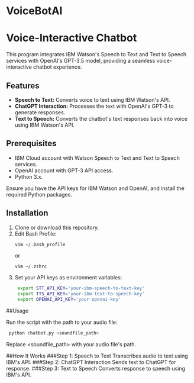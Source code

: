 # VoiceBotAI

# Voice-Interactive Chatbot

This program integrates IBM Watson's Speech to Text and Text to Speech services with OpenAI's GPT-3.5 model, providing a seamless voice-interactive chatbot experience.

## Features

- **Speech to Text:** Converts voice to text using IBM Watson's API.
- **ChatGPT Interaction:** Processes the text with OpenAI's GPT-3 to generate responses.
- **Text to Speech:** Converts the chatbot's text responses back into voice using IBM Watson's API.

## Prerequisites

- IBM Cloud account with Watson Speech to Text and Text to Speech services.
- OpenAI account with GPT-3 API access.
- Python 3.x.

Ensure you have the API keys for IBM Watson and OpenAI, and install the required Python packages.

## Installation

1. Clone or download this repository.
2. Edit Bash Profile:
   ```bash
   vim ~/.bash_profile
   ```
    or
   ```
   vim ~/.zshrc 
   ```
3. Set your API keys as environment variables:
   ```bash
    export STT_API_KEY='your-ibm-speech-to-text-key'
    export TTS_API_KEY='your-ibm-text-to-speech-key'
    export OPENAI_API_KEY='your-openai-key'
   ```
##Usage

Run the script with the path to your audio file:

   ```bash
    python chatbot.py <soundfile_path>
   ```
Replace <soundfile_path> with your audio file's path.


##How It Works
###Step 1: Speech to Text
Transcribes audio to text using IBM's API.
###Step 2: ChatGPT Interaction
Sends text to ChatGPT for response.
###Step 3: Text to Speech
Converts response to speech using IBM's API.

